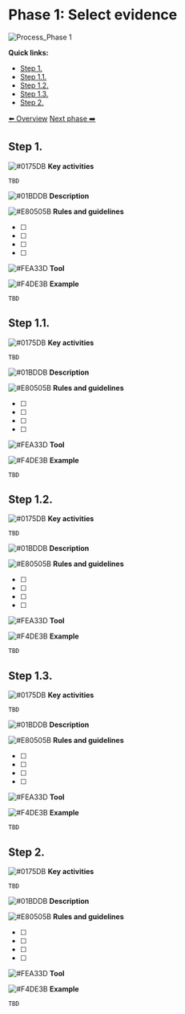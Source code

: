 # Phase 1: Select evidence
![Process_Phase 1]()

**Quick links:**
- [Step 1. ]()
- [Step 1.1. ]()
- [Step 1.2. ]()
- [Step 1.3. ]()
- [Step 2. ]()

[:arrow_left: Overview](https://github.com/cbahim/SDG-sandbox/tree/master/process_and_method/methodology)
[Next phase :arrow_right:](https://github.com/cbahim/SDG-sandbox/blob/master/process_and_method/methodology/phase2.md)

## Step 1. 
![#0175DB](https://via.placeholder.com/15/0175DB?text=+) **Key activities**
```
TBD
```

![#01BDDB](https://via.placeholder.com/15/01BDDB?text=+) **Description**



![#E80505B](https://via.placeholder.com/15/E80505?text=+) **Rules and guidelines**

- [ ] 
- [ ] 
- [ ] 
- [ ] 

![#FEA33D](https://via.placeholder.com/15/FEA33D?text=+) **Tool**


![#F4DE3B](https://via.placeholder.com/15/F4DE3B?text=+) **Example**

```
TBD
```

## Step 1.1. 
![#0175DB](https://via.placeholder.com/15/0175DB?text=+) **Key activities**
```
TBD
```

![#01BDDB](https://via.placeholder.com/15/01BDDB?text=+) **Description**



![#E80505B](https://via.placeholder.com/15/E80505?text=+) **Rules and guidelines**

- [ ] 
- [ ] 
- [ ] 
- [ ] 

![#FEA33D](https://via.placeholder.com/15/FEA33D?text=+) **Tool**


![#F4DE3B](https://via.placeholder.com/15/F4DE3B?text=+) **Example**

```
TBD
```

## Step 1.2. 
![#0175DB](https://via.placeholder.com/15/0175DB?text=+) **Key activities**
```
TBD
```

![#01BDDB](https://via.placeholder.com/15/01BDDB?text=+) **Description**



![#E80505B](https://via.placeholder.com/15/E80505?text=+) **Rules and guidelines**

- [ ] 
- [ ] 
- [ ] 
- [ ] 

![#FEA33D](https://via.placeholder.com/15/FEA33D?text=+) **Tool**


![#F4DE3B](https://via.placeholder.com/15/F4DE3B?text=+) **Example**

```
TBD
```
## Step 1.3. 
![#0175DB](https://via.placeholder.com/15/0175DB?text=+) **Key activities**
```
TBD
```

![#01BDDB](https://via.placeholder.com/15/01BDDB?text=+) **Description**



![#E80505B](https://via.placeholder.com/15/E80505?text=+) **Rules and guidelines**

- [ ] 
- [ ] 
- [ ] 
- [ ] 

![#FEA33D](https://via.placeholder.com/15/FEA33D?text=+) **Tool**


![#F4DE3B](https://via.placeholder.com/15/F4DE3B?text=+) **Example**

```
TBD
```
## Step 2. 
![#0175DB](https://via.placeholder.com/15/0175DB?text=+) **Key activities**
```
TBD
```

![#01BDDB](https://via.placeholder.com/15/01BDDB?text=+) **Description**



![#E80505B](https://via.placeholder.com/15/E80505?text=+) **Rules and guidelines**

- [ ] 
- [ ] 
- [ ] 
- [ ] 

![#FEA33D](https://via.placeholder.com/15/FEA33D?text=+) **Tool**


![#F4DE3B](https://via.placeholder.com/15/F4DE3B?text=+) **Example**

```
TBD
```

